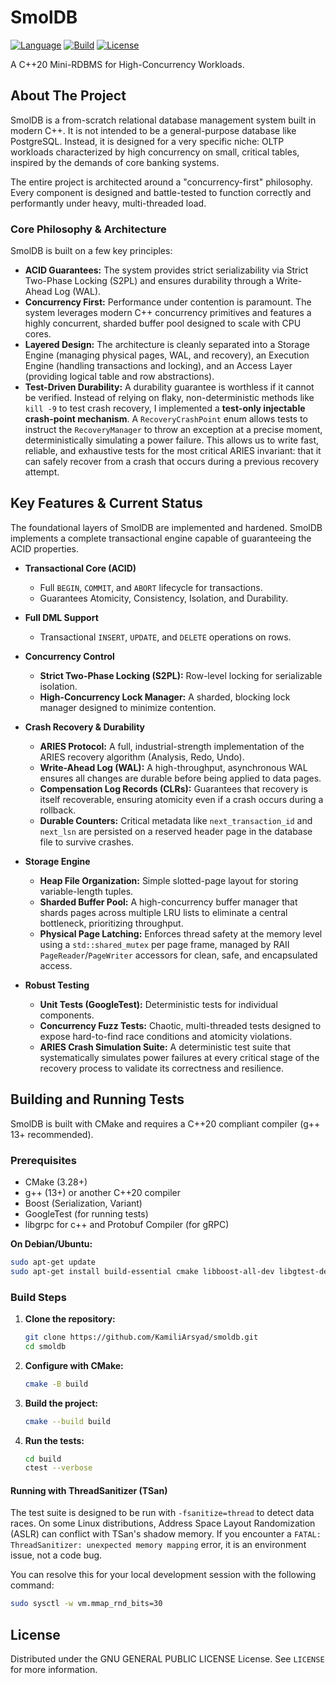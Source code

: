 # SmolDB

[![Language](https://img.shields.io/badge/Language-C%2B%2B20-blue.svg)](https://isocpp.org/)
[![Build](https://img.shields.io/badge/Build-CMake-green.svg)](https://cmake.org/)
[![License](https://img.shields.io/badge/License-GNU_GPL-yellow.svg)](LICENSE)

A C++20 Mini-RDBMS for High-Concurrency Workloads.

## About The Project

SmolDB is a from-scratch relational database management system built in modern C++. It is not intended to be a general-purpose database like PostgreSQL. Instead, it is designed for a very specific niche: OLTP workloads characterized by high concurrency on small, critical tables, inspired by the demands of core banking systems.

The entire project is architected around a "concurrency-first" philosophy. Every component is designed and battle-tested to function correctly and performantly under heavy, multi-threaded load.

### Core Philosophy & Architecture

SmolDB is built on a few key principles:

*   **ACID Guarantees:** The system provides strict serializability via Strict Two-Phase Locking (S2PL) and ensures durability through a Write-Ahead Log (WAL).
*   **Concurrency First:** Performance under contention is paramount. The system leverages modern C++ concurrency primitives and features a highly concurrent, sharded buffer pool designed to scale with CPU cores.
*   **Layered Design:** The architecture is cleanly separated into a Storage Engine (managing physical pages, WAL, and recovery), an Execution Engine (handling transactions and locking), and an Access Layer (providing logical table and row abstractions).
*   **Test-Driven Durability:** A durability guarantee is worthless if it cannot be verified. Instead of relying on flaky, non-deterministic methods like `kill -9` to test crash recovery, I implemented a **test-only injectable crash-point mechanism**. A `RecoveryCrashPoint` enum allows tests to instruct the `RecoveryManager` to throw an exception at a precise moment, deterministically simulating a power failure. This allows us to write fast, reliable, and exhaustive tests for the most critical ARIES invariant: that it can safely recover from a crash that occurs during a previous recovery attempt.

## Key Features & Current Status

The foundational layers of SmolDB are implemented and hardened.
SmolDB implements a complete transactional engine capable of guaranteeing the ACID properties.

*   **Transactional Core (ACID)**
    *   Full `BEGIN`, `COMMIT`, and `ABORT` lifecycle for transactions.
    *   Guarantees Atomicity, Consistency, Isolation, and Durability.

*   **Full DML Support**
    *   Transactional `INSERT`, `UPDATE`, and `DELETE` operations on rows.

*   **Concurrency Control**
    *   **Strict Two-Phase Locking (S2PL):** Row-level locking for serializable isolation.
    *   **High-Concurrency Lock Manager:** A sharded, blocking lock manager designed to minimize contention.

*   **Crash Recovery & Durability**
    *   **ARIES Protocol:** A full, industrial-strength implementation of the ARIES recovery algorithm (Analysis, Redo, Undo).
    *   **Write-Ahead Log (WAL):** A high-throughput, asynchronous WAL ensures all changes are durable before being applied to data pages.
    *   **Compensation Log Records (CLRs):** Guarantees that recovery is itself recoverable, ensuring atomicity even if a crash occurs during a rollback.
    *   **Durable Counters:** Critical metadata like `next_transaction_id` and `next_lsn` are persisted on a reserved header page in the database file to survive crashes.

*   **Storage Engine**
    *   **Heap File Organization:** Simple slotted-page layout for storing variable-length tuples.
    *   **Sharded Buffer Pool:** A high-concurrency buffer manager that shards pages across multiple LRU lists to eliminate a central bottleneck, prioritizing throughput.
    *   **Physical Page Latching:** Enforces thread safety at the memory level using a `std::shared_mutex` per page frame, managed by RAII `PageReader`/`PageWriter` accessors for clean, safe, and encapsulated access.

*   **Robust Testing**
    *   **Unit Tests (GoogleTest):** Deterministic tests for individual components.
    *   **Concurrency Fuzz Tests:** Chaotic, multi-threaded tests designed to expose hard-to-find race conditions and atomicity violations.
    *   **ARIES Crash Simulation Suite:** A deterministic test suite that systematically simulates power failures at every critical stage of the recovery process to validate its correctness and resilience.

## Building and Running Tests

SmolDB is built with CMake and requires a C++20 compliant compiler (g++ 13+ recommended).

### Prerequisites

*   CMake (3.28+)
*   g++ (13+) or another C++20 compiler
*   Boost (Serialization, Variant)
*   GoogleTest (for running tests)
*   libgrpc for c++ and Protobuf Compiler (for gRPC)

**On Debian/Ubuntu:**
```bash
sudo apt-get update
sudo apt-get install build-essential cmake libboost-all-dev libgtest-dev libgrpc++-dev protobuf-compiler-grpc
```

### Build Steps

1.  **Clone the repository:**
    ```bash
    git clone https://github.com/KamiliArsyad/smoldb.git
    cd smoldb
    ```

2.  **Configure with CMake:**
    ```bash
    cmake -B build
    ```

3.  **Build the project:**
    ```bash
    cmake --build build
    ```

4.  **Run the tests:**
    ```bash
    cd build
    ctest --verbose
    ```

#### Running with ThreadSanitizer (TSan)
The test suite is designed to be run with `-fsanitize=thread` to detect data races. On some Linux distributions, Address Space Layout Randomization (ASLR) can conflict with TSan's shadow memory. If you encounter a `FATAL: ThreadSanitizer: unexpected memory mapping` error, it is an environment issue, not a code bug.

You can resolve this for your local development session with the following command:
```bash
sudo sysctl -w vm.mmap_rnd_bits=30
```

## License

Distributed under the GNU GENERAL PUBLIC LICENSE License. See `LICENSE` for more information.
